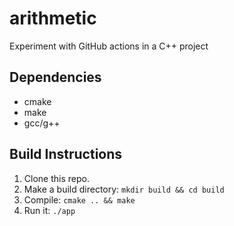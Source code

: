 # arithmetic
Experiment with GitHub actions in a C++ project

## Dependencies
- cmake
- make
- gcc/g++

## Build Instructions
1. Clone this repo.
2. Make a build directory: `mkdir build && cd build`
3. Compile: `cmake .. && make`
4. Run it: `./app`